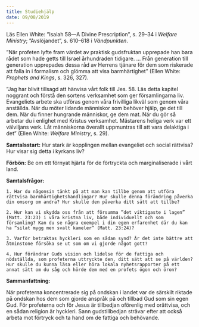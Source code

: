 ```yaml
---
title: Studiehjälp 
date: 09/08/2019
---
```


Läs Ellen White: ”Isaiah 58—A Divine Prescription”, s. 29–34 i _Welfare Ministry_; ”Avslöjandet”, s. 610–618 i _Vändpunkten_.

”När profeten lyfte fram värdet av praktisk gudsfruktan upprepade han bara rådet som hade getts till Israel århundraden tidigare. … Från generation till generation upprepades dessa råd av Herrens tjänare för dem som riskerade att falla in i formalism och glömma att visa barmhärtighet” (Ellen White: _Prophets and Kings_, s. 326, 327).

”Jag har blivit tillsagd att hänvisa vårt folk till Jes. 58. Läs detta kapitel noggrant och förstå den sortens verksamhet som ger församlingarna liv. Evangeliets arbete ska utföras genom våra frivilliga likväl som genom våra anställda. När du möter lidande människor som behöver hjälp, ge det till dem. När du finner hungrande människor, ge dem mat. När du gör så arbetar du i enlighet med Kristus verksamhet. Mästarens heliga verk var ett välviljans verk. Låt människorna överallt uppmuntras till att vara delaktiga i det” (Ellen White: _Welfare Ministry_, s. 29).

**Samtalsstart:** Hur stark är kopplingen mellan evangeliet och social rättvisa? Hur visar sig detta i kyrkans liv?

**Förbön:** Be om ett förnyat hjärta för de förtryckta och marginaliserade i vårt land.

**Samtalsfrågor:**

`1. Har du någonsin tänkt på att man kan tillbe genom att utföra rättvisa barmhärtighetshandlingar? Hur skulle denna förändring påverka din omsorg om andra? Hur skulle den påverka ditt sätt att tillbe?`

`2. Hur kan vi skydda oss från att försumma ”det viktigaste i lagen” (Matt. 23:23) i våra kristna liv, både individuellt och som församling? Kan du se några exempel i din egen erfarenhet där du kan ha ”silat mygg men svalt kameler” (Matt. 23:24)?`

`3. Varför betraktas hyckleri som en sådan synd? Är det inte bättre att åtminstone försöka se ut som om vi gjorde något gott?`

`4. Hur förändrar Guds vision och lidelse för de fattiga och nödställda, som profeterna uttryckte den, ditt sätt att se på världen? Hur skulle du kunna läsa eller höra lokala nyhetsrapporter på ett annat sätt om du såg och hörde dem med en profets ögon och öron?`

**Sammanfattning:**

När profeterna koncentrerade sig på ondskan i landet var de särskilt riktade på ondskan hos dem som gjorde anspråk på och tillbad Gud som sin egen Gud. För profeterna och för Jesus är tillbedjan oförenlig med orättvisa, och en sådan religion är hyckleri. Sann gudstillbedjan strävar efter att också arbeta mot förtryck och ta hand om de fattiga och behövande.